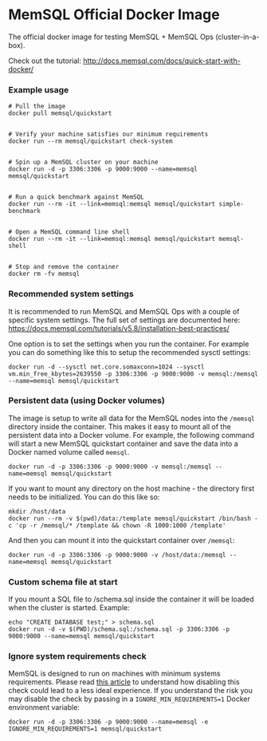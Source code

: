 MemSQL Official Docker Image
============================

The official docker image for testing MemSQL + MemSQL Ops (cluster-in-a-box).

Check out the tutorial:
http://docs.memsql.com/docs/quick-start-with-docker/

### Example usage

```
# Pull the image
docker pull memsql/quickstart


# Verify your machine satisfies our minimum requirements
docker run --rm memsql/quickstart check-system


# Spin up a MemSQL cluster on your machine
docker run -d -p 3306:3306 -p 9000:9000 --name=memsql memsql/quickstart


# Run a quick benchmark against MemSQL
docker run --rm -it --link=memsql:memsql memsql/quickstart simple-benchmark


# Open a MemSQL command line shell
docker run --rm -it --link=memsql:memsql memsql/quickstart memsql-shell


# Stop and remove the container
docker rm -fv memsql
```

### Recommended system settings

It is recommended to run MemSQL and MemSQL Ops with a couple of specific system settings.  The full set of settings are documented here: https://docs.memsql.com/tutorials/v5.8/installation-best-practices/

One option is to set the settings when you run the container.  For example you can do something like this to setup the recommended sysctl settings:

```
docker run -d --sysctl net.core.somaxconn=1024 --sysctl vm.min_free_kbytes=2639550 -p 3306:3306 -p 9000:9000 -v memsql:/memsql --name=memsql memsql/quickstart  
```

### Persistent data (using Docker volumes)

The image is setup to write all data for the MemSQL nodes into the `/memsql`
directory inside the container.  This makes it easy to mount all of the
persistent data into a Docker volume.  For example, the following command will
start a new MemSQL quickstart container and save the data into a Docker named
volume called `memsql`.

```
docker run -d -p 3306:3306 -p 9000:9000 -v memsql:/memsql --name=memsql memsql/quickstart
```

If you want to mount any directory on the host machine - the directory first
needs to be initialized.  You can do this like so:

```
mkdir /host/data
docker run --rm -v $(pwd)/data:/template memsql/quickstart /bin/bash -c 'cp -r /memsql/* /template && chown -R 1000:1000 /template'
```

And then you can mount it into the quickstart container over `/memsql`:

```
docker run -d -p 3306:3306 -p 9000:9000 -v /host/data:/memsql --name=memsql memsql/quickstart
```

### Custom schema file at start

If you mount a SQL file to /schema.sql inside the container it will be loaded
when the cluster is started. Example:

```
echo "CREATE DATABASE test;" > schema.sql
docker run -d -v $(PWD)/schema.sql:/schema.sql -p 3306:3306 -p 9000:9000 --name=memsql memsql/quickstart
```

### Ignore system requirements check

MemSQL is designed to run on machines with minimum systems requirements. Please read
[this article](https://help.memsql.com/hc/en-us/articles/115001215583-My-hosts-have-less-than-minimum-MemSQL-system-requirements-How-can-I-make-MemSQL-run-on-those-hosts-) 
to understand how disabling this check could lead to a less ideal experience. If you
understand the risk you may disable the check by passing in a `IGNORE_MIN_REQUIREMENTS=1`
Docker environment variable:

```
docker run -d -p 3306:3306 -p 9000:9000 --name=memsql -e IGNORE_MIN_REQUIREMENTS=1 memsql/quickstart
```
